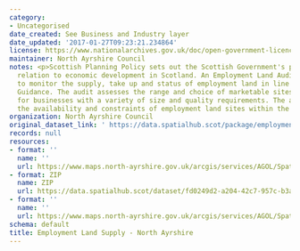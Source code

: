 ```yaml
---
category:
- Uncategorised
date_created: See Business and Industry layer
date_updated: '2017-01-27T09:23:21.234864'
license: https://www.nationalarchives.gov.uk/doc/open-government-licence/version/3/
maintainer: North Ayrshire Council
notes: <p>Scottish Planning Policy sets out the Scottish Government's policies in
  relation to economic development in Scotland. An Employment Land Audit is produced
  to monitor the supply, take up and status of employment land in line with National
  Guidance. The audit assesses the range and choice of marketable sites and locations
  for businesses with a variety of size and quality requirements. The audit identifies
  the availability and constraints of employment land sites within the local authority.</p>
organization: North Ayrshire Council
original_dataset_link: ' https://data.spatialhub.scot/package/employment_land_supply-na'
records: null
resources:
- format: ''
  name: ''
  url: https://www.maps.north-ayrshire.gov.uk/arcgis/services/AGOL/Spatial_Hub/MapServer/WFSServer?request=GetCapabilities&service=WFS?
- format: ZIP
  name: ZIP
  url: https://data.spatialhub.scot/dataset/fd0249d2-a204-42c7-957c-b3a045cc528d/resource/c9fb5c3a-1273-42d4-9a66-80175bf380a6/download/nayrshire_els.zip
- format: ''
  name: ''
  url: https://www.maps.north-ayrshire.gov.uk/arcgis/services/AGOL/Spatial_Hub/MapServer/WFSServer?request=GetCapabilities&service=WFS
schema: default
title: Employment Land Supply - North Ayrshire
---
```

